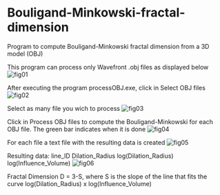 # Bouligand-Minkowski-fractal-dimension
Program to compute Bouligand-Minkowski fractal dimension from a 3D model (OBJ)

This program can process only Wavefront .obj files as displayed below
![fig01](https://github.com/arbackes/Bouligand-Minkowski-fractal-dimension/assets/54945366/c18e94ff-66c2-40fc-a0f6-67123feb2f64)

After executing the program processOBJ.exe, click in Select OBJ files
![fig02](https://github.com/arbackes/Bouligand-Minkowski-fractal-dimension/assets/54945366/40ea83f7-79f6-435e-b1e0-69fb8115cb1a)

Select as many file you wich to process
![fig03](https://github.com/arbackes/Bouligand-Minkowski-fractal-dimension/assets/54945366/412e204f-2f09-48b5-83c3-89ff261ad1de)

Click in Process OBJ files to compute the Bouligand-Minkowski for each OBJ file. The green bar indicates when it is done
![fig04](https://github.com/arbackes/Bouligand-Minkowski-fractal-dimension/assets/54945366/587b89f0-0881-48d0-bfd9-f46902c37c4a)

For each file a text file with the resulting data is created
![fig05](https://github.com/arbackes/Bouligand-Minkowski-fractal-dimension/assets/54945366/a5e10023-b5c5-4ded-b943-c1d01a807b0e)

Resulting data: line_ID Dilation_Radius log(Dilation_Radius) log(Influence_Volume)
![fig06](https://github.com/arbackes/Bouligand-Minkowski-fractal-dimension/assets/54945366/d9a35cd1-dce4-47dd-b253-5e1dd00e5db0)

Fractal Dimension D = 3-S, where S is the slope of the line that fits the curve log(Dilation_Radius) x log(Influence_Volume)
